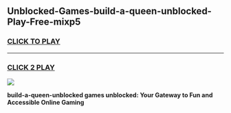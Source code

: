 
## Unblocked-Games-build-a-queen-unblocked-Play-Free-mixp5
<h3>
<a href="https://premium76.site?title=build-a-queen-unblocked&ref=20M">CLICK TO PLAY</a></h3>
<hr>

<h3>
<a href="https://premium76.site?title=build-a-queen-unblocked&ref=20M">CLICK 2 PLAY</a>
  
</h3>

<a href="https://premium76.site?title=build-a-queen-unblocked&ref=19M"><img src="https://clearcache.store/games.png"></a>


**build-a-queen-unblocked games unblocked: Your Gateway to Fun and Accessible Online Gaming**
